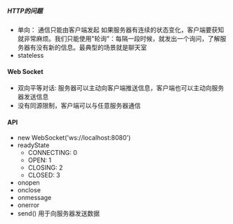 ##### HTTP的问题
- 单向： 通信只能由客户端发起
如果服务器有连续的状态变化，客户端要获知就非常麻烦。我们只能使用"轮询"：每隔一段时候，就发出一个询问，了解服务器有没有新的信息。最典型的场景就是聊天室
- stateless

#### Web Socket
- 双向平等对话: 服务器可以主动向客户端推送信息，客户端也可以主动向服务器发送信息
- 没有同源限制，客户端可以与任意服务器通信

#### API
- new WebSocket('ws://localhost:8080')
- readyState
  - CONNECTING: 0
  - OPEN: 1
  - CLOSING: 2
  - CLOSED: 3
- onopen
- onclose
- onmessage
- onerror
- send() 用于向服务器发送数据